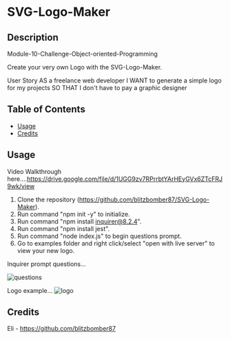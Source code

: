 # SVG-Logo-Maker

## Description

Module-10-Challenge-Object-oriented-Programming

Create your very own Logo with the SVG-Logo-Maker. 

User Story
AS a freelance web developer
I WANT to generate a simple logo for my projects
SO THAT I don't have to pay a graphic designer

## Table of Contents 

- [Usage](#usage)
- [Credits](#credits)

## Usage

Video Walkthrough here....https://drive.google.com/file/d/1UGG9zv7RPrrbtYArHEyGVx6ZTcFRJ9wk/view

1. Clone the repository (https://github.com/blitzbomber87/SVG-Logo-Maker).
2. Run command "npm init -y" to initialize.
3. Run command "npm install inquirer@8.2.4".
4. Run command "npm install jest".
5. Run command "node index.js" to begin questions prompt.
6. Go to examples folder and right click/select "open with live server" to view your new logo.

Inquirer prompt questions...

![questions](https://github.com/user-attachments/assets/3c394c49-1a8e-426e-aaae-050176ef9163)

Logo example...
![logo](https://github.com/user-attachments/assets/70633ee9-da48-4161-ae4f-b801cf4e5a09)

## Credits
Eli - https://github.com/blitzbomber87




